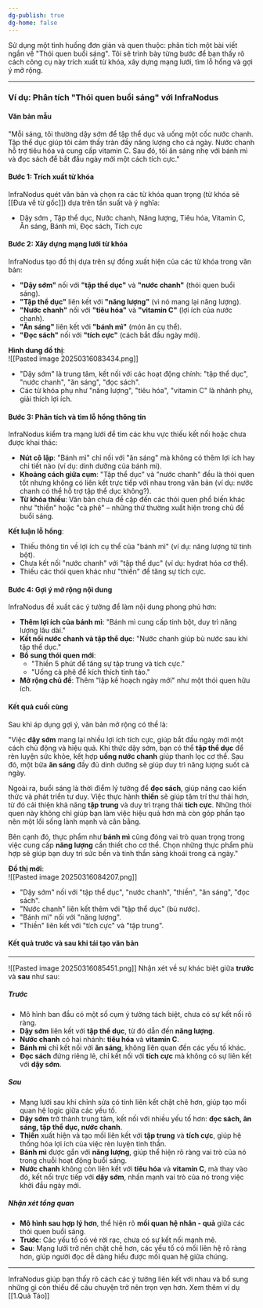 ```yaml
---
dg-publish: true
dg-home: false
---
```

Sử dụng một tình huống đơn giản và quen thuộc: phân tích một bài viết ngắn về "Thói quen buổi sáng". Tôi sẽ trình bày từng bước để bạn thấy rõ cách công cụ này trích xuất từ khóa, xây dựng mạng lưới, tìm lỗ hổng và gợi ý mở rộng.

---

### Ví dụ: Phân tích "Thói quen buổi sáng" với InfraNodus

#### **Văn bản mẫu**
"Mỗi sáng, tôi thường dậy sớm để tập thể dục và uống một cốc nước chanh. Tập thể dục giúp tôi cảm thấy tràn đầy năng lượng cho cả ngày. Nước chanh hỗ trợ tiêu hóa và cung cấp vitamin C. Sau đó, tôi ăn sáng nhẹ với bánh mì và đọc sách để bắt đầu ngày mới một cách tích cực."

#### **Bước 1: Trích xuất từ khóa**
InfraNodus quét văn bản và chọn ra các từ khóa quan trọng (từ khóa sẽ [[Đưa về từ gốc]]) dựa trên tần suất và ý nghĩa:
- Dậy sớm , Tập thể dục, Nước chanh, Năng lượng, Tiêu hóa, Vitamin C, Ăn sáng, Bánh mì,  Đọc sách, Tích cực

#### **Bước 2: Xây dựng mạng lưới từ khóa**
InfraNodus tạo đồ thị dựa trên sự đồng xuất hiện của các từ khóa trong văn bản:
- **"Dậy sớm"** nối với **"tập thể dục"** và **"nước chanh"** (thói quen buổi sáng).
- **"Tập thể dục"** liên kết với **"năng lượng"** (vì nó mang lại năng lượng).
- **"Nước chanh"** nối với **"tiêu hóa"** và **"vitamin C"** (lợi ích của nước chanh).
- **"Ăn sáng"** liên kết với **"bánh mì"** (món ăn cụ thể).
- **"Đọc sách"** nối với **"tích cực"** (cách bắt đầu ngày mới).

**Hình dung đồ thị**:  
![[Pasted image 20250316083434.png]]
- "Dậy sớm" là trung tâm, kết nối với các hoạt động chính: "tập thể dục", "nước chanh", "ăn sáng", "đọc sách".  
- Các từ khóa phụ như "năng lượng", "tiêu hóa", "vitamin C" là nhánh phụ, giải thích lợi ích.

#### **Bước 3: Phân tích và tìm lỗ hổng thông tin**
InfraNodus kiểm tra mạng lưới để tìm các khu vực thiếu kết nối hoặc chưa được khai thác:
- **Nút cô lập**: "Bánh mì" chỉ nối với "ăn sáng" mà không có thêm lợi ích hay chi tiết nào (ví dụ: dinh dưỡng của bánh mì).  
- **Khoảng cách giữa cụm**: "Tập thể dục" và "nước chanh" đều là thói quen tốt nhưng không có liên kết trực tiếp với nhau trong văn bản (ví dụ: nước chanh có thể hỗ trợ tập thể dục không?).  
- **Từ khóa thiếu**: Văn bản chưa đề cập đến các thói quen phổ biến khác như "thiền" hoặc "cà phê" – những thứ thường xuất hiện trong chủ đề buổi sáng.

**Kết luận lỗ hổng**:  
- Thiếu thông tin về lợi ích cụ thể của "bánh mì" (ví dụ: năng lượng từ tinh bột).  
- Chưa kết nối "nước chanh" với "tập thể dục" (ví dụ: hydrat hóa cơ thể).  
- Thiếu các thói quen khác như "thiền" để tăng sự tích cực.

#### **Bước 4: Gợi ý mở rộng nội dung**
InfraNodus đề xuất các ý tưởng để làm nội dung phong phú hơn:
- **Thêm lợi ích của bánh mì**: "Bánh mì cung cấp tinh bột, duy trì năng lượng lâu dài."  
- **Kết nối nước chanh và tập thể dục**: "Nước chanh giúp bù nước sau khi tập thể dục."  
- **Bổ sung thói quen mới**:  
  - "Thiền 5 phút để tăng sự tập trung và tích cực."  
  - "Uống cà phê để kích thích tỉnh táo."  
- **Mở rộng chủ đề**: Thêm "lập kế hoạch ngày mới" như một thói quen hữu ích.

#### **Kết quả cuối cùng**
Sau khi áp dụng gợi ý, văn bản mở rộng có thể là:  

"Việc **dậy sớm** mang lại nhiều lợi ích tích cực, giúp bắt đầu ngày mới một cách chủ động và hiệu quả. Khi thức dậy sớm, bạn có thể **tập thể dục** để rèn luyện sức khỏe, kết hợp **uống nước chanh** giúp thanh lọc cơ thể. Sau đó, một bữa **ăn sáng** đầy đủ dinh dưỡng sẽ giúp duy trì năng lượng suốt cả ngày.

Ngoài ra, buổi sáng là thời điểm lý tưởng để **đọc sách**, giúp nâng cao kiến thức và phát triển tư duy. Việc thực hành **thiền** sẽ giúp tâm trí thư thái hơn, từ đó cải thiện khả năng **tập trung** và duy trì trạng thái **tích cực**. Những thói quen này không chỉ giúp bạn làm việc hiệu quả hơn mà còn góp phần tạo nên một lối sống lành mạnh và cân bằng.

Bên cạnh đó, thực phẩm như **bánh mì** cũng đóng vai trò quan trọng trong việc cung cấp **năng lượng** cần thiết cho cơ thể. Chọn những thực phẩm phù hợp sẽ giúp bạn duy trì sức bền và tinh thần sảng khoái trong cả ngày."

**Đồ thị mới**:  
![[Pasted image 20250316084207.png]]
- "Dậy sớm" nối với "tập thể dục", "nước chanh", "thiền", "ăn sáng", "đọc sách".  
- "Nước chanh" liên kết thêm với "tập thể dục" (bù nước).  
- "Bánh mì" nối với "năng lượng".  
- "Thiền" liên kết với "tích cực" và "tập trung".

#### **Kết quả trước và sau khi tái tạo văn bản**
---
![[Pasted image 20250316085451.png]]
Nhận xét về sự khác biệt giữa **trước** và **sau** như sau:
##### **Trước**

- Mô hình ban đầu có một số cụm ý tưởng tách biệt, chưa có sự kết nối rõ ràng.
- **Dậy sớm** liên kết với **tập thể dục**, từ đó dẫn đến **năng lượng**.
- **Nước chanh** có hai nhánh: **tiêu hóa** và **vitamin C**.
- **Bánh mì** chỉ kết nối với **ăn sáng**, không liên quan đến các yếu tố khác.
- **Đọc sách** đứng riêng lẻ, chỉ kết nối với **tích cực** mà không có sự liên kết với **dậy sớm**.

##### **Sau**

- Mạng lưới sau khi chỉnh sửa có tính liên kết chặt chẽ hơn, giúp tạo mối quan hệ logic giữa các yếu tố.
- **Dậy sớm** trở thành trung tâm, kết nối với nhiều yếu tố hơn: **đọc sách, ăn sáng, tập thể dục, nước chanh**.
- **Thiền** xuất hiện và tạo mối liên kết với **tập trung** và **tích cực**, giúp hệ thống hóa lợi ích của việc rèn luyện tinh thần.
- **Bánh mì** được gắn với **năng lượng**, giúp thể hiện rõ ràng vai trò của nó trong chuỗi hoạt động buổi sáng.
- **Nước chanh** không còn liên kết với **tiêu hóa** và **vitamin C**, mà thay vào đó, kết nối trực tiếp với **dậy sớm**, nhấn mạnh vai trò của nó trong việc khởi đầu ngày mới.

##### **Nhận xét tổng quan**

- **Mô hình sau hợp lý hơn**, thể hiện rõ **mối quan hệ nhân - quả** giữa các thói quen buổi sáng.
- **Trước**: Các yếu tố có vẻ rời rạc, chưa có sự kết nối mạnh mẽ.
- **Sau**: Mạng lưới trở nên chặt chẽ hơn, các yếu tố có mối liên hệ rõ ràng hơn, giúp người đọc dễ dàng hiểu được mối quan hệ giữa chúng.


---
InfraNodus giúp bạn thấy rõ cách các ý tưởng liên kết với nhau và bổ sung những gì còn thiếu để câu chuyện trở nên trọn vẹn hơn. Xem thêm ví dụ [[1.Quả Táo]]

